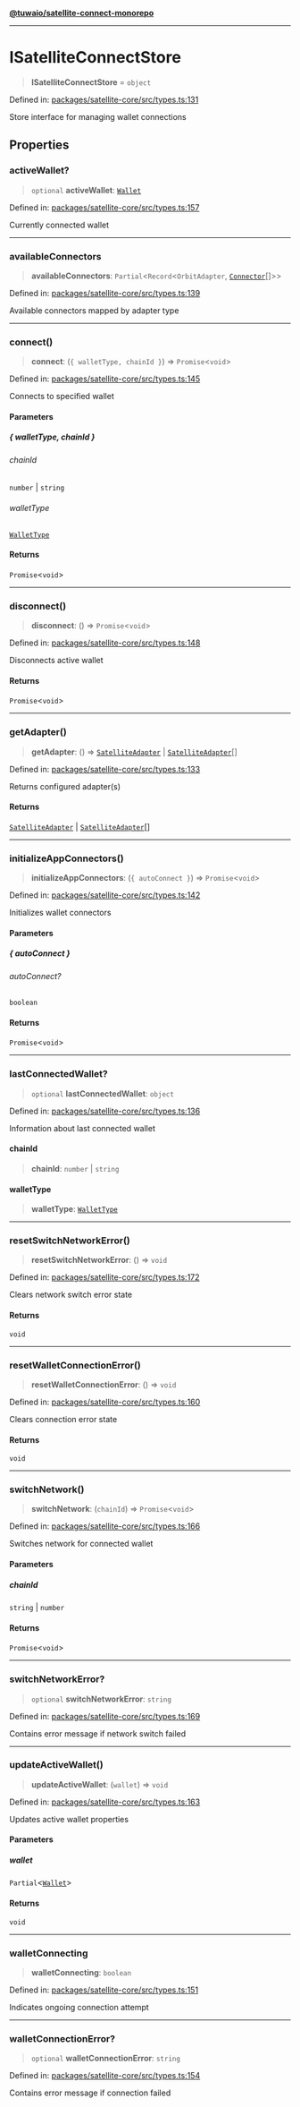 [**@tuwaio/satellite-connect-monorepo**](../../../README.md)

***

# ISatelliteConnectStore

> **ISatelliteConnectStore** = `object`

Defined in: [packages/satellite-core/src/types.ts:131](https://github.com/TuwaIO/satellite-connect/blob/3665b1d14479f81479de58c9ee0423967cf0e219/packages/satellite-core/src/types.ts#L131)

Store interface for managing wallet connections

## Properties

### activeWallet?

> `optional` **activeWallet**: [`Wallet`](Wallet.md)

Defined in: [packages/satellite-core/src/types.ts:157](https://github.com/TuwaIO/satellite-connect/blob/3665b1d14479f81479de58c9ee0423967cf0e219/packages/satellite-core/src/types.ts#L157)

Currently connected wallet

***

### availableConnectors

> **availableConnectors**: `Partial`\<`Record`\<`OrbitAdapter`, [`Connector`](Connector.md)[]\>\>

Defined in: [packages/satellite-core/src/types.ts:139](https://github.com/TuwaIO/satellite-connect/blob/3665b1d14479f81479de58c9ee0423967cf0e219/packages/satellite-core/src/types.ts#L139)

Available connectors mapped by adapter type

***

### connect()

> **connect**: (`{ walletType, chainId }`) => `Promise`\<`void`\>

Defined in: [packages/satellite-core/src/types.ts:145](https://github.com/TuwaIO/satellite-connect/blob/3665b1d14479f81479de58c9ee0423967cf0e219/packages/satellite-core/src/types.ts#L145)

Connects to specified wallet

#### Parameters

##### \{ walletType, chainId \}

###### chainId

`number` \| `string`

###### walletType

[`WalletType`](WalletType.md)

#### Returns

`Promise`\<`void`\>

***

### disconnect()

> **disconnect**: () => `Promise`\<`void`\>

Defined in: [packages/satellite-core/src/types.ts:148](https://github.com/TuwaIO/satellite-connect/blob/3665b1d14479f81479de58c9ee0423967cf0e219/packages/satellite-core/src/types.ts#L148)

Disconnects active wallet

#### Returns

`Promise`\<`void`\>

***

### getAdapter()

> **getAdapter**: () => [`SatelliteAdapter`](SatelliteAdapter.md) \| [`SatelliteAdapter`](SatelliteAdapter.md)[]

Defined in: [packages/satellite-core/src/types.ts:133](https://github.com/TuwaIO/satellite-connect/blob/3665b1d14479f81479de58c9ee0423967cf0e219/packages/satellite-core/src/types.ts#L133)

Returns configured adapter(s)

#### Returns

[`SatelliteAdapter`](SatelliteAdapter.md) \| [`SatelliteAdapter`](SatelliteAdapter.md)[]

***

### initializeAppConnectors()

> **initializeAppConnectors**: (`{ autoConnect }`) => `Promise`\<`void`\>

Defined in: [packages/satellite-core/src/types.ts:142](https://github.com/TuwaIO/satellite-connect/blob/3665b1d14479f81479de58c9ee0423967cf0e219/packages/satellite-core/src/types.ts#L142)

Initializes wallet connectors

#### Parameters

##### \{ autoConnect \}

###### autoConnect?

`boolean`

#### Returns

`Promise`\<`void`\>

***

### lastConnectedWallet?

> `optional` **lastConnectedWallet**: `object`

Defined in: [packages/satellite-core/src/types.ts:136](https://github.com/TuwaIO/satellite-connect/blob/3665b1d14479f81479de58c9ee0423967cf0e219/packages/satellite-core/src/types.ts#L136)

Information about last connected wallet

#### chainId

> **chainId**: `number` \| `string`

#### walletType

> **walletType**: [`WalletType`](WalletType.md)

***

### resetSwitchNetworkError()

> **resetSwitchNetworkError**: () => `void`

Defined in: [packages/satellite-core/src/types.ts:172](https://github.com/TuwaIO/satellite-connect/blob/3665b1d14479f81479de58c9ee0423967cf0e219/packages/satellite-core/src/types.ts#L172)

Clears network switch error state

#### Returns

`void`

***

### resetWalletConnectionError()

> **resetWalletConnectionError**: () => `void`

Defined in: [packages/satellite-core/src/types.ts:160](https://github.com/TuwaIO/satellite-connect/blob/3665b1d14479f81479de58c9ee0423967cf0e219/packages/satellite-core/src/types.ts#L160)

Clears connection error state

#### Returns

`void`

***

### switchNetwork()

> **switchNetwork**: (`chainId`) => `Promise`\<`void`\>

Defined in: [packages/satellite-core/src/types.ts:166](https://github.com/TuwaIO/satellite-connect/blob/3665b1d14479f81479de58c9ee0423967cf0e219/packages/satellite-core/src/types.ts#L166)

Switches network for connected wallet

#### Parameters

##### chainId

`string` | `number`

#### Returns

`Promise`\<`void`\>

***

### switchNetworkError?

> `optional` **switchNetworkError**: `string`

Defined in: [packages/satellite-core/src/types.ts:169](https://github.com/TuwaIO/satellite-connect/blob/3665b1d14479f81479de58c9ee0423967cf0e219/packages/satellite-core/src/types.ts#L169)

Contains error message if network switch failed

***

### updateActiveWallet()

> **updateActiveWallet**: (`wallet`) => `void`

Defined in: [packages/satellite-core/src/types.ts:163](https://github.com/TuwaIO/satellite-connect/blob/3665b1d14479f81479de58c9ee0423967cf0e219/packages/satellite-core/src/types.ts#L163)

Updates active wallet properties

#### Parameters

##### wallet

`Partial`\<[`Wallet`](Wallet.md)\>

#### Returns

`void`

***

### walletConnecting

> **walletConnecting**: `boolean`

Defined in: [packages/satellite-core/src/types.ts:151](https://github.com/TuwaIO/satellite-connect/blob/3665b1d14479f81479de58c9ee0423967cf0e219/packages/satellite-core/src/types.ts#L151)

Indicates ongoing connection attempt

***

### walletConnectionError?

> `optional` **walletConnectionError**: `string`

Defined in: [packages/satellite-core/src/types.ts:154](https://github.com/TuwaIO/satellite-connect/blob/3665b1d14479f81479de58c9ee0423967cf0e219/packages/satellite-core/src/types.ts#L154)

Contains error message if connection failed
